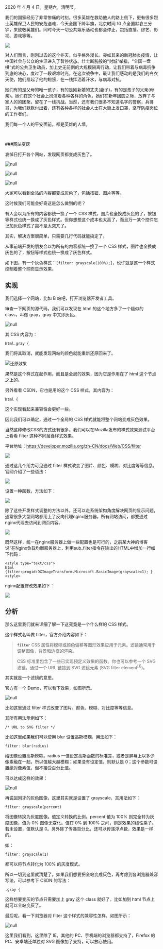 2020 年 4 月 4 日，星期六，清明节。

我们的国家经历了非常惨痛的时刻，很多英雄在救助他人的路上倒下，更有很多烈士英雄保卫人民的安危遇难，今天全国下降半旗，北京时间 10 点全国默哀三分钟，来致敬英雄们。同时今天一切公共娱乐活动也都会停止，包括直播、综艺、影视、游戏等等。

![](https://upload-images.jianshu.io/upload_images/6943526-47b48f09686c4394.png?imageMogr2/auto-orient/strip%7CimageView2/2/w/1240)

对人们而言，刚刚过去的这个冬天，似乎格外漫长。突如其来的新冠肺炎疫情，让中国社会与公众的生活进入了暂停状态。壮士断腕般的“封城”举措，“全国一盘棋”式的公共卫生动员，加上史无前例的大规模隔离行动，让我们带着与病毒抗争到底的决心，度过了一段艰难时光。在这次战争中，最让我们感动的是我们的白衣天使，她们扇起了他的翅膀，在一线挥洒着汗水，与病毒对抗。

她们有的是父母的唯一孩子，有的是刚新婚的丈夫(妻子)，有的是孩子的父亲(母亲)。她们在这个社会上扮演着各种各样的角色，她们在新年团圆之际，放弃了与家人的的团聚，留在了一线抗战。当然，还有我们很多不知道名字的警察，兵哥哥，为我们默默付出着，还有各种各样的社会人士在大街上发口罩，坚守防疫岗位的工作者们。

我们每一个人的平安面前，都是英雄的人墙。

<br/>

###网站变灰

哀悼日打开各个网站，发现网页都变成灰色了。

![](https://upload-images.jianshu.io/upload_images/6943526-91f5b46179e90173?imageMogr2/auto-orient/strip%7CimageView2/2/w/1240 "null")

![](https://upload-images.jianshu.io/upload_images/6943526-099809c624019da4?imageMogr2/auto-orient/strip%7CimageView2/2/w/1240 "null")

![](https://upload-images.jianshu.io/upload_images/6943526-926bbb89917c4f3f?imageMogr2/auto-orient/strip%7CimageView2/2/w/1240 "null")

大家可以看到全站的内容都变成灰色了，包括按钮、图片等等。

这时候我们可能会好奇这是怎么做到的呢？

有人会以为所有的内容都统一换了一个 CSS 样式，图片也全换成灰色的了，按钮等样式也统一换成了灰色样式。但你想想这个成本也太高了，而且万一某个控件忘记加灰色样式了岂不是太突兀了。

其实，解决方案很简单，只需要几行代码就能搞定了。

从事前端开发的朋友会以为所有的内容都统一换了一个 CSS 样式，图片也全换成灰色的了，按钮等样式也统一换成了灰色样式。

如下图，有一个灰色样式：`[filter: grayscale(100%);]`，也许就是这一个样式控制着整个网页显示效果。


## 实现

我们选择一个网站，比如 B 站吧，打开浏览器开发者工具。

审查一下网页的源代码，我们可以发现在 html 的这个地方多了一个疑似的 class，叫做 gray，gray 中文即灰色。

![](https://upload-images.jianshu.io/upload_images/6943526-19218228308c51be?imageMogr2/auto-orient/strip%7CimageView2/2/w/1240 "null")

其 CSS 内容为：

```
html.gray {
```

我们将其取消，就能发现网站的颜色就能重新还原回来了。

![还原效果](https://upload-images.jianshu.io/upload_images/6943526-c989c23463120e47?imageMogr2/auto-orient/strip%7CimageView2/2/w/1240 "null")

果然是这个样式在起作用，而且是全局的效果，因为它是作用在了 html 这个节点之上的。

另外看看 CSDN，它也是用的这个 CSS 样式，其内容为：

```
html {
```

这个实现看起来兼容性会更好一些。

因此我们可以确定，通过一个全局的 CSS 样式就能将整个网站变成灰色效果。


当然这种修改CSS的方式还有很多，我们可以在Mozilla发布的样式效果测试平台上看看 filter 这种不同层叠样式效果。

平台地址：https://developer.mozilla.org/zh-CN/docs/Web/CSS/filter

![](https://upload-images.jianshu.io/upload_images/6943526-d0f5c79397b98e58?imageMogr2/auto-orient/strip)

通过这几个用力可见通过 filter 样式改变了图片、颜色、模糊、对比度等等信息。官网介绍了一些语法：

![](https://upload-images.jianshu.io/upload_images/6943526-b24b4b066500c9e4?imageMogr2/auto-orient/strip%7CimageView2/2/w/1240) 

设置一种函数，方法如下：

![](https://upload-images.jianshu.io/upload_images/6943526-9afc34601213b4bd?imageMogr2/auto-orient/strip%7CimageView2/2/w/1240)

除了这些开发样式调整的方法以外，还可以走系统架构角度解决网页的显示问题，通常很多大型网站都用上了反向代理nginx服务器，所有网站访问，都要通过nginx代理去访问到网页内容。

![](https://upload-images.jianshu.io/upload_images/6943526-a7cafc82f7a49b36?imageMogr2/auto-orient/strip%7CimageView2/2/w/1240)

既然这样，统一在nginx服务器上做一些配置也是可行的，之前某大神的博客说“在Nginx负载均衡服务器上，利用sub_filter指令在输出的HTML中增加一行如下代码：

```
<style type="text/css">
html {filter:progid:DXImageTransform.Microsoft.BasicImage(grayscale=1); }
<style>
```

nginx配置修改效果如下： 

![](https://upload-images.jianshu.io/upload_images/6943526-d0a4fbdd13471b26?imageMogr2/auto-orient/strip%7CimageView2/2/w/1240)


## 分析

那么这里我们就来详细了解一下这究竟是一个什么样的 CSS 样式。

这个样式名叫做 filter，官方介绍内容如下：

> **`filter`** CSS 属性将模糊或颜色偏移等图形效果应用于元素。滤镜通常用于调整图像，背景和边框的渲染。
> 
> CSS 标准里包含了一些已实现预定义效果的函数。你也可以参考一个 SVG 滤镜，通过一个 URL 链接到 SVG 滤镜元素 (SVG filter element<sup>[1]</sup>)。

其实就是一个滤镜的意思。

官方有一个 Demo，可以看下效果，如图所示。

![](https://upload-images.jianshu.io/upload_images/6943526-1b0a3bee7230450c?imageMogr2/auto-orient/strip "null")

比如这里通过 filter 样式改变了图片、颜色、模糊、对比度等等信息。

其所有用法示例如下：

```
/* URL to SVG filter */
```

比如这里如果我们可以使用 blur 设置高斯模糊，用法如下：

```
filter: blur(radius)
```

给图像设置高斯模糊。radius 一值设定高斯函数的标准差，或者是屏幕上以多少像素融在一起，所以值越大越模糊；如果没有设定值，则默认是 0；这个参数可设置绝对像素值，但不接受百分比值。

可以达成这样的效果：

![](https://upload-images.jianshu.io/upload_images/6943526-7cfb36c02a22357f?imageMogr2/auto-orient/strip%7CimageView2/2/w/1240 "null")

再说回刚才的灰色图像，这里其实就是设置了 grayscale，其用法如下：

```
filter: grayscale(percent)
```

将图像转换为灰度图像。值定义转换的比例。percent 值为 100% 则完全转为灰度图像，值为 0% 图像无变化。值在 0% 到 100% 之间，则是效果的线性乘子。若未设置，值默认是 0。另外除了传递百分比，还可以传递浮点数，效果是一样的。

如：

```
filter: grayscale(1)
```

都可以将节点转化为 100% 的灰度模式。

所以一切到这里就清楚了，如果我们想要把全站变成灰色，再考虑到各浏览器兼容写法，可以参考下 CSDN 的写法：

```
.gray {
```

这样想要变灰的节点只需要加上 gray 这个 class 就好了，比如加到 html 节点上就可以全站变灰了。

最后呢，看一下浏览器对 filter 这个样式的兼容性怎样，如图所示：

![](https://upload-images.jianshu.io/upload_images/6943526-40db5bc57886d594?imageMogr2/auto-orient/strip%7CimageView2/2/w/1240 "null")

这里我们看到，这里除了 IE，其他的 PC、手机端的浏览器都支持了，Firefox 的 PC、安卓端还单独对 SVG 图像加了支持，可以放心使用。













